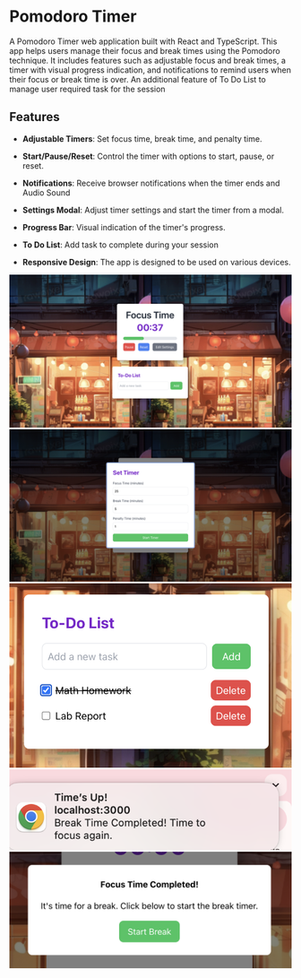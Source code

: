# Pomodoro Timer

A Pomodoro Timer web application built with React and TypeScript. This app helps users manage their focus and break times using the Pomodoro technique. It includes features such as adjustable focus and break times, a timer with visual progress indication, and notifications to remind users when their focus or break time is over. An additional feature of To Do List to manage user required task for the session

## Features
- **Adjustable Timers**: Set focus time, break time, and penalty time.
- **Start/Pause/Reset**: Control the timer with options to start, pause, or reset.
- **Notifications**: Receive browser notifications when the timer ends and Audio Sound

- **Settings Modal**: Adjust timer settings and start the timer from a modal.
- **Progress Bar**: Visual indication of the timer's progress.
- **To Do List**: Add task to complete during your session
- **Responsive Design**: The app is designed to be used on various devices.

![Page View](/README-IMAGES/PageView.png)
![Settings View](/README-IMAGES/SettingView.png)
![Notification Banner](/README-IMAGES/ToDoView.png)
![Notification View](/README-IMAGES/NotificationBanner.png)
![Notification Banner](/README-IMAGES/TimeUpBanner.png)
